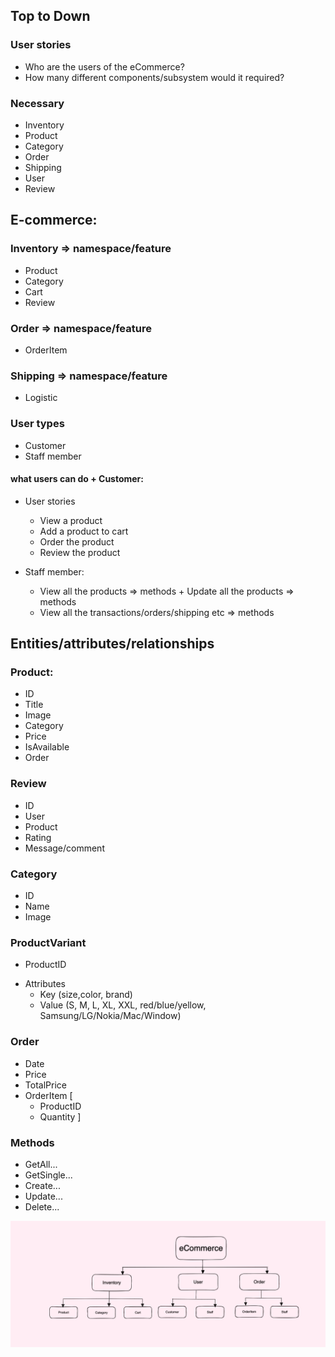 ## Top to Down

### User stories
- Who are the users of the eCommerce? 
- How many different components/subsystem would it required?

### Necessary
+ Inventory
+ Product
+ Category
+ Order
+ Shipping
+ User
+ Review

## E-commerce:
### Inventory => namespace/feature
+ Product
+ Category
+ Cart
+ Review
### Order => namespace/feature
+ OrderItem

### Shipping => namespace/feature
+ Logistic

### User types
+ Customer
+ Staff member

#### what users can do + Customer:
- User stories
  + View a product
  + Add a product to cart
  + Order the product
  + Review the product

- Staff member:
  + View all the products => methods + Update all the products => methods
  + View all the transactions/orders/shipping etc => methods


## Entities/attributes/relationships
### Product:
+ ID
+ Title
+ Image
+ Category
+ Price
+ IsAvailable
+ Order

### Review
+ ID
+ User
+ Product
+ Rating
+ Message/comment

### Category
+ ID
+ Name
+ Image
### ProductVariant
+ ProductID
- Attributes
  + Key (size,color, brand)
  + Value (S, M, L, XL, XXL, red/blue/yellow, Samsung/LG/Nokia/Mac/Window)

### Order
+ Date
+ Price
+ TotalPrice
+ OrderItem
[
  + ProductID
  + Quantity
]

### Methods
+ GetAll...
+ GetSingle...
+ Create...
+ Update...
+ Delete...

![Diagram](/img/Diagram.png)